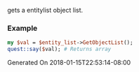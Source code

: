 gets a entitylist object list.
### Example

```perl
my $val = $entity_list->GetObjectList();
quest::say($val); # Returns array
```


Generated On 2018-01-15T22:53:14-08:00